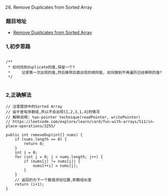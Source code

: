 26. Remove Duplicates from Sorted Array

### 题目地址
- [Remove Duplicates from Sorted Array](https://leetcode.com/problems/remove-duplicates-from-sorted-array/)

### 1,初步思路

```

/**
 * 如何找到duplicate的值,保留一个?
 *     记录第一次出现的值,然后移除后面出现的相同值, 如何做到不再遍历已经移除的值?
 */


```

### 2,正确解法

```
// 注意题目中的Sorted Array
// 由于是有序数组,所以不会出现{1,2,3,1,4}的情况
// 解释说明: two-pointer technique(readPointer, writePointer)
// https://leetcode.com/explore/learn/card/fun-with-arrays/511/in-place-operations/3255/

public int removeDup(int[] nums) {
    if (nums.length == 0) {
        return 0;
    }
    int i = 0;
    for (int j = 0; j < nums.length; j++) {
        if (nums[j] != nums[i]) {
            nums[++i] = nums[j];
        }
    }
    // 返回的为下一个数值添加位置,即数组长度
    return (i+1);
}
```
